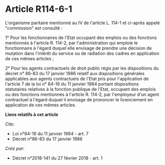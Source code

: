 # Article R114-6-1

L'organisme paritaire mentionné au IV de l'article L. 114-1 et ci-après appelé "commission" est consulté :

1° Pour les fonctionnaires de l'Etat occupant des emplois ou des fonctions mentionnés à l'article R. 114-2, par
l'administration qui emploie le fonctionnaire à l'égard duquel elle envisage de prendre une décision de mutation dans
l'intérêt du service ou de radiation des cadres en application de ces mêmes articles ;

2° Pour les agents contractuels de droit public régis par les dispositions du décret n° 86-83 du 17 janvier 1986 relatif aux
dispositions générales applicables aux agents contractuels de l'Etat pris pour l'application de l'article 7 de la loi n°
84-16 du 11 janvier 1984 portant dispositions statutaires relatives à la fonction publique de l'Etat, occupant des emplois ou
des fonctions mentionnés à l'article R. 114-2, par l'employeur d'un agent contractuel à l'égard duquel il envisage de
prononcer le licenciement en application de ces mêmes articles.

**Liens relatifs à cet article**

_Cite_:

  - Loi n°84-16 du 11 janvier 1984 - art. 7
  - Décret n°86-83 du 17 janvier 1986

_Créé par_:

  - Décret n°2018-141 du 27 février 2018 - art. 1
